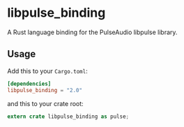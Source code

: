 libpulse_binding
================

A Rust language binding for the PulseAudio libpulse library.

## Usage

Add this to your `Cargo.toml`:

```toml
[dependencies]
libpulse_binding = "2.0"
```

and this to your crate root:

```rust
extern crate libpulse_binding as pulse;
```
